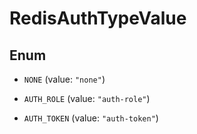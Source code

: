 

# RedisAuthTypeValue

## Enum


* `NONE` (value: `"none"`)

* `AUTH_ROLE` (value: `"auth-role"`)

* `AUTH_TOKEN` (value: `"auth-token"`)



